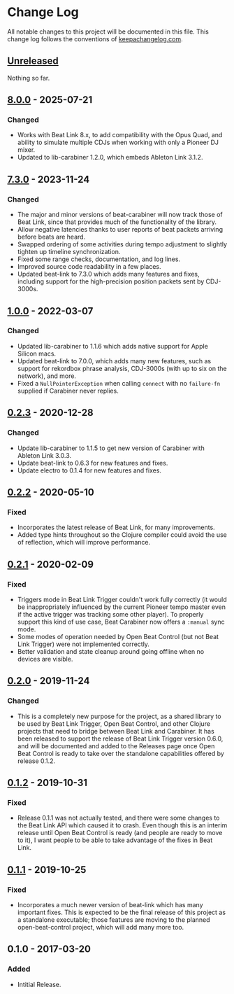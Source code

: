 # Change Log

All notable changes to this project will be documented in this file.
This change log follows the conventions of
[keepachangelog.com](http://keepachangelog.com/).

## [Unreleased][unreleased]

Nothing so far.


## [8.0.0] - 2025-07-21

### Changed

- Works with Beat Link 8.x, to add compatibility with the Opus Quad,
  and ability to simulate multiple CDJs when working with only a
  Pioneer DJ mixer.
- Updated to lib-carabiner 1.2.0, which embeds Ableton Link 3.1.2.


## [7.3.0] - 2023-11-24

### Changed

- The major and minor versions of beat-carabiner will now track those
  of Beat Link, since that provides much of the functionality of the
  library.
- Allow negative latencies thanks to user reports of beat packets
  arriving before beats are heard.
- Swapped ordering of some activities during tempo adjustment to
  slightly tighten up timeline synchronization.
- Fixed some range checks, documentation, and log lines.
- Improved source code readability in a few places.
- Updated beat-link to 7.3.0 which adds many features and fixes,
  including support for the high-precision position packets sent by
  CDJ-3000s.


## [1.0.0] - 2022-03-07

### Changed

- Updated lib-carabiner to 1.1.6 which adds native support for Apple
  Silicon macs.
- Updated beat-link to 7.0.0, which adds many new features, such as
  support for rekordbox phrase analysis, CDJ-3000s (with up to six on
  the network), and more.
- Fixed a `NullPointerException` when calling `connect` with no
  `failure-fn` supplied if Carabiner never replies.


## [0.2.3] - 2020-12-28

### Changed

- Update lib-carabiner to 1.1.5 to get new version of Carabiner with
  Ableton Link 3.0.3.
- Update beat-link to 0.6.3 for new features and fixes.
- Update electro to 0.1.4 for new features and fixes.


## [0.2.2] - 2020-05-10

### Fixed

- Incorporates the latest release of Beat Link, for many improvements.
- Added type hints throughout so the Clojure compiler could avoid the
  use of reflection, which will improve performance.


## [0.2.1] - 2020-02-09

### Fixed

- Triggers mode in Beat Link Trigger couldn't work fully correctly (it
  would be inappropriately influenced by the current Pioneer tempo
  master even if the active trigger was tracking some other player).
  To properly support this kind of use case, Beat Carabiner now offers
  a `:manual` sync mode.
- Some modes of operation needed by Open Beat Control (but not Beat
  Link Trigger) were not implemented correctly.
- Better validation and state cleanup around going offline when no
  devices are visible.


## [0.2.0] - 2019-11-24

### Changed

- This is a completely new purpose for the project, as a shared
  library to be used by Beat Link Trigger, Open Beat Control, and
  other Clojure projects that need to bridge between Beat Link and
  Carabiner. It has been released to support the release of Beat Link
  Trigger version 0.6.0, and will be documented and added to the
  Releases page once Open Beat Control is ready to take over the
  standalone capabilities offered by release 0.1.2.


## [0.1.2] - 2019-10-31

### Fixed

- Release 0.1.1 was not actually tested, and there were some changes
  to the Beat Link API which caused it to crash. Even though this is
  an interim release until Open Beat Control is ready (and people are
  ready to move to it), I want people to be able to take advantage of
  the fixes in Beat Link.


## [0.1.1] - 2019-10-25

### Fixed

- Incorporates a much newer version of beat-link which has many
  important fixes. This is expected to be the final release of this
  project as a standalone executable; those features are moving to the
  planned open-beat-control project, which will add many more too.


## 0.1.0 - 2017-03-20

### Added

- Intitial Release.

[Unreleased]: https://github.com/brunchboy/beat-carabiner/compare/v8.0.0...HEAD
[8.0.0]: https://github.com/brunchboy/beat-carabiner/compare/v7.3.0...v8.0.0
[7.3.0]: https://github.com/brunchboy/beat-carabiner/compare/v1.0.0...v7.3.0
[1.0.0]: https://github.com/brunchboy/beat-carabiner/compare/v0.2.3...v1.0.0
[0.2.3]: https://github.com/brunchboy/beat-carabiner/compare/v0.2.2...v0.2.3
[0.2.2]: https://github.com/brunchboy/beat-carabiner/compare/v0.2.1...v0.2.2
[0.2.1]: https://github.com/brunchboy/beat-carabiner/compare/v0.2.0...v0.2.1
[0.2.0]: https://github.com/brunchboy/beat-carabiner/compare/v0.1.2...v0.2.0
[0.1.2]: https://github.com/Deep-Symmetry/crate-digger/compare/v0.1.1...v0.1.2
[0.1.1]: https://github.com/Deep-Symmetry/crate-digger/compare/v0.1.0...v0.1.1
